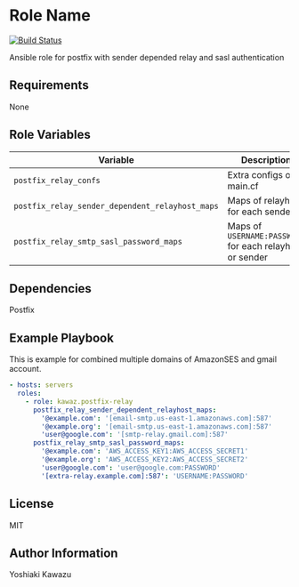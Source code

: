 Role Name
=========

[![Build Status](https://travis-ci.org/kawaz/ansible-role-postfix-relay.svg?branch=master)](https://travis-ci.org/kawaz/ansible-role-postfix-relay)

Ansible role for postfix with sender depended relay and sasl authentication

Requirements
------------

None

Role Variables
--------------

|Variable|Description|Default|
|---|---|---|
|`postfix_relay_confs`|Extra configs of main.cf|`{}`|
|`postfix_relay_sender_dependent_relayhost_maps`|Maps of relayhost for each sender|`{}`|
|`postfix_relay_smtp_sasl_password_maps`|Maps of `USERNAME:PASSWORD` for each relayhost or sender|`{}`|

Dependencies
------------

Postfix

Example Playbook
----------------

This is example for combined multiple domains of AmazonSES and gmail account.

```yaml
- hosts: servers
  roles:
    - role: kawaz.postfix-relay
      postfix_relay_sender_dependent_relayhost_maps:
        '@example.com': '[email-smtp.us-east-1.amazonaws.com]:587'
        '@example.org': '[email-smtp.us-east-1.amazonaws.com]:587'
        'user@google.com': '[smtp-relay.gmail.com]:587'
      postfix_relay_smtp_sasl_password_maps:
        '@example.com': 'AWS_ACCESS_KEY1:AWS_ACCESS_SECRET1'
        '@example.org': 'AWS_ACCESS_KEY2:AWS_ACCESS_SECRET2'
        'user@google.com': 'user@google.com:PASSWORD'
        '[extra-relay.example.com]:587': 'USERNAME:PASSWORD'
```

License
-------

MIT

Author Information
------------------

Yoshiaki Kawazu
